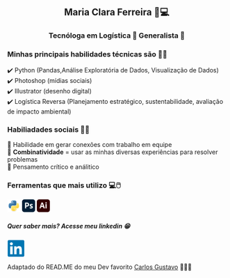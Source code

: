 <h2 align="center"> Maria Clara Ferreira 👩💻 
<h3 align="center">Tecnóloga em Logística 🔹️ Generalista 🎨</h3> 

 
### Minhas principais habilidades técnicas são 👩📝️
✔️ Python (Pandas,Análise Exploratória de Dados, Visualização de Dados) <br/>
✔️ Photoshop (mídias sociais)  <br/>
✔️ Illustrator (desenho digital) <br/>
✔️ Logística Reversa (Planejamento estratégico, sustentabilidade, avaliação de impacto ambiental) <br/>

### Habiliadades sociais 👩🧠
🤯 Habilidade em gerar conexões com trabalho em equipe <br/>
🤯 <b>Combinatividade</b> = usar as minhas diversas experiências para resolver problemas<br/>
🤯 Pensamento crítico e análitico<br/>

</p>

 ### Ferramentas que mais utilizo 💻🖱️
 <p align="left">
  <img src="https://github.com/devicons/devicon/blob/master/icons/python/python-original.svg" alt="Python" width="30"  height="30" />
  <img src="https://github.com/devicons/devicon/blob/master/icons/photoshop/photoshop-plain.svg" alt="photshop" width="30" height="30"/>
  <img src="https://github.com/devicons/devicon/blob/master/icons/illustrator/illustrator-plain.svg" alt="illustrator" width="30" height="30"/>

  
 
 
 
</p>
<h5 align="left">Quer saber mais? Acesse meu linkedin 😁 </h5>
<p align="left">
<a href="https://www.linkedin.com/in/mariaclaraferreira/" target="blank"><img align="center" src="https://github.com/devicons/devicon/blob/master/icons/linkedin/linkedin-original.svg" alt="Clara Ferreira" height="40" width="40" /></a>



 
 Adaptado do READ.ME do meu Dev favorito [Carlos Gustavo](https://github.com/carlosgustavo) 👨🏻‍💻
                                                       
